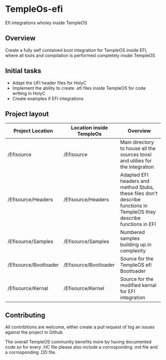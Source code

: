 # TempleOs-efi
Efi integrations wholey inside TempleOS 
## Overview
Create a fully self contained boot integration for TempleOS inside EFI, where all tools and compilation is performed completely insdei TempleOS

## Initial tasks
* Adapt the UFI header files for HolyC
* Implement the ability to create .efi files inside TempleOS for code wrtting in HolyC
* Create examples if EFI integrations

## Project layout

|Project Location| Location inside TempleOs| Overview |
|---|---|---|
| /Efisource | /Efisource | Main directory to house all the sources toosl and utilies for the integration|
| /Efisource/Headers | /Efisource/Headers | Adapted EFI headers and method Stubs, these files don't describe functions in TempleOS they describe functions in EFI | 
| /Efisource/Samples | /Efisource/Samples | Numbered samples building up in complexity |
| /Efisource/Bootloader | /Efisource/Bootloader | Source for the TempleOS efi Bootloader |
| /Efisource/Kernal | /Efisource/Kernel | Source for the modified kernal for EFI integration |

## Contributing
All contribitions are welcome, either create a pull request of log an issues against the project in Github

The overall TempleOS community benefits more by having documented code so for every .HC file please also include a corrosponding .md file and a corrosponding .DD file.
